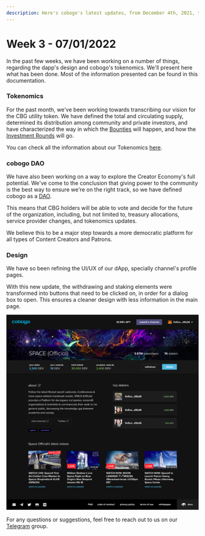 ```yaml
---
description: Here's cobogo's latest updates, from December 4th, 2021, to January 7th, 2022.
---
```


# Week 3 - 07/01/2022

In the past few weeks, we have been working on a number of things, regarding the dapp's design and cobogo's tokenomics. We'll present here what has been done. Most of the information presented can be found in this documentation.

### Tokenomics

For the past month, we've been working towards transcribing our vision for the CBG utility token. We have defined the total and circulating supply, determined its distribution among community and private investors, and have characterized the way in which the [Bounties](broken-reference) will happen, and how the [Investment Rounds](broken-reference) will go.

You can check all the information about our Tokenomics [here](../token/tokenomics.md).&#x20;

### cobogo DAO

We have also been working on a way to explore the Creator Economy's full potential. We've come to the conclusion that giving power to the community is the best way to ensure we're on the right track, so we have defined cobogo as a [DAO](broken-reference).&#x20;

This means that CBG holders will be able to vote and decide for the future of the organization, including, but not limited to, treasury allocations, service provider changes, and tokenomics updates.&#x20;

We believe this to be a major step towards a more democratic platform for all types of Content Creators and Patrons.

### Design

We have so been refining the UI/UX of our dApp, specially channel's profile pages.

With this new update, the withdrawing and staking elements were transformed into buttons that need to be clicked on, in order for a dialog box to open. This ensures a cleaner design with less information in the main page.

![](<../.gitbook/assets/Profile v2 - 01.png>)

For any questions or suggestions, feel free to reach out to us on our [Telegram](https://t.me/cobogosocial) group.&#x20;

